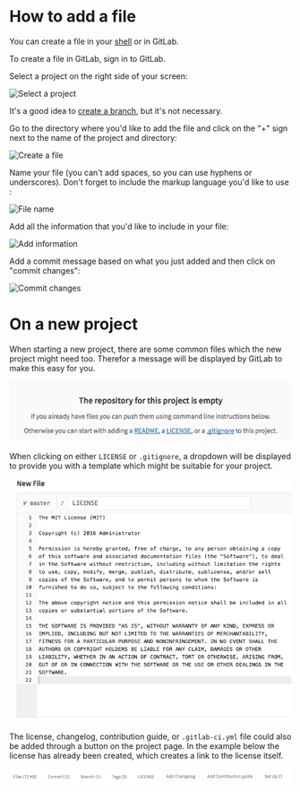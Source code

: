 # How to add a file

You can create a file in your [shell](command-line-commands.md) or in GitLab.

To create a file in GitLab, sign in to GitLab.

Select a project on the right side of your screen:

![Select a project](basicsimages/select_project.png)

It's a good idea to [create a branch](create-branch.md), but it's not necessary.

Go to the directory where you'd like to add the file and click on the "+" sign next to the name of the project and directory:

![Create a file](basicsimages/create_file.png)

Name your file (you can't add spaces, so you can use hyphens or underscores). Don't forget to include the markup language you'd like to use :

![File name](basicsimages/file_name.png)

Add all the information that you'd like to include in your file:

![Add information](basicsimages/white_space.png)

Add a commit message based on what you just added and then click on "commit changes":

![Commit changes](basicsimages/commit_changes.png)

# On a new project

When starting a new project, there are some common files which the new project might need too. Therefor a message will be displayed by GitLab to make this easy for you.

![First file for your project](basicsimages/first_file.png)

When clicking on either `LICENSE` or `.gitignore`, a dropdown will be displayed to provide you with a template which might be suitable for your project.

![MIT license selected](basicsimages/mit_license.png)

The license, changelog, contribution guide, or `.gitlab-ci.yml` file could also be added through a button on the project page. In the example below the license has already been created, which creates a link to the license itself.

![New file button](basicsimages/file_button.png)
